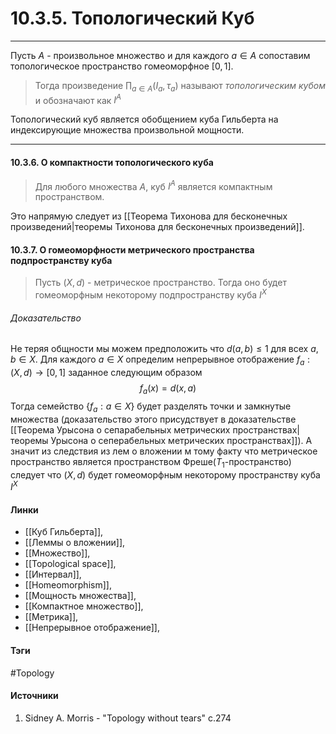# 10.3.5. Топологический Куб
***
Пусть $A$ - произвольное множество и для каждого $a\in A$  сопоставим топологическое пространство гомеоморфное $[0,1]$.
>Тогда произведение $\prod_{a\in A}(I_{a},\tau_{a})$ называют *топологическим кубом* и обозначают как $I^{A}$

Топологический куб является обобщением куба Гильберта на индексирующие множества произвольной мощности.
***

#### 10.3.6. О компактности топологического куба
>Для любого множества $A$, куб $I^{A}$ является компактным пространством.

Это напрямую следует из [[Теорема Тихонова для бесконечных произведений|теоремы Тихонова для бесконечных произведений]].

#### 10.3.7. О гомеоморфности метрического пространства подпространству куба
>Пусть $(X,d)$ - метрическое пространство. Тогда оно будет гомеоморфным некоторому подпространству куба $I^{X}$

###### Доказательство
Не теряя общности мы можем предположить что $d(a,b)\le1$ для всех $a,b\in X$. Для каждого $a\in X$ определим непрерывное отображение $f_{a}:(X,d)\to[0,1]$ заданное следующим образом
$$
f_{a}(x)=d(x,a)
$$
Тогда семейство $\{f_{a}:a\in X\}$ будет разделять точки и замкнутые множества (доказательство этого присудствует в доказательстве [[Теорема Урысона о сепарабельных метрических пространствах|теоремы Урысона о сеперабельных метрических пространствах]]). А значит из следствия из лем о вложении м тому факту что метрическое пространство является пространством Фреше($T_{1}$-пространство) следует что $(X,d)$ будет гомеоморфным некоторому пространству куба $I^{X}$
#### Линки
- [[Куб Гильберта]],
- [[Леммы о вложении]],
- [[Множество]],
- [[Topological space]],
- [[Интервал]],
- [[Homeomorphism]],
- [[Мощность множества]],
- [[Компактное множество]],
- [[Метрика]],
- [[Непрерывное отображение]],
#### Тэги
 #Topology 
#### Источники
1. Sidney A. Morris - "Topology without tears" c.274